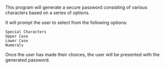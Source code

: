 This program will generate a secure password consisting of 
various characters based on a series of options.

It will prompt the user to select from the following options:

    Special Characters
    Upper Case
    Lower Case
    Numerals
    
Once the user has made their choices, the user will 
be presented with the generated password.